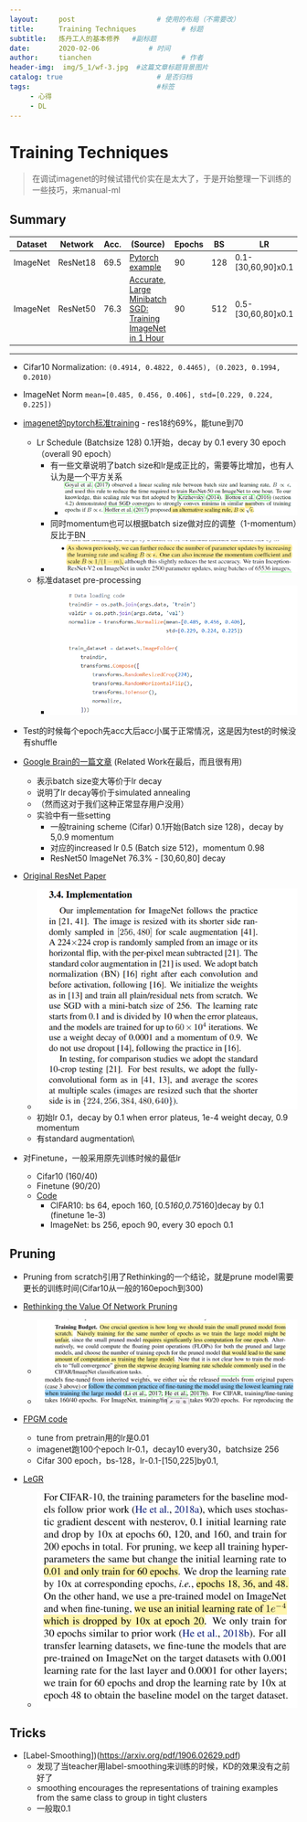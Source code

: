 ```yaml
---
layout:     post                    # 使用的布局（不需要改）
title:      Training Techniques           # 标题 
subtitle:   炼丹工人的基本修养   #副标题
date:       2020-02-06            # 时间
author:     tianchen                      # 作者
header-img:  img/5_1/wf-3.jpg  #这篇文章标题背景图片  
catalog: true                       # 是否归档
tags:                               #标签
     - 心得
     - DL
---
```


# Training Techniques

> 在调试imagenet的时候试错代价实在是太大了，于是开始整理一下训练的一些技巧，来manual-ml

## Summary

|Dataset|Network|Acc.|(Source)|Epochs|BS|LR|Additional|
|--|--|--|--|--|--|--|--|
|ImageNet|ResNet18|69.5|[Pytorch example](https://github.com/pytorch/examples/blob/master/imagenet/main.py)|90|128|0.1-[30,60,90]x0.1| / |
|ImageNet|ResNet50|76.3|[Accurate, Large Minibatch SGD: Training ImageNet in 1 Hour](https://arxiv.org/abs/1706.02677)|90|512|0.5-[30,60,80]x0.1| / |




---

* Cifar10 Normalization: ```(0.4914, 0.4822, 0.4465), (0.2023, 0.1994, 0.2010)```
* ImageNet Norm ```mean=[0.485, 0.456, 0.406], std=[0.229, 0.224, 0.225])```

* [imagenet的pytorch标准training](https://github.com/pytorch/examples/blob/master/imagenet/main.py) - res18约69%，能tune到70
  * Lr Schedule (Batchsize 128) 0.1开始，decay by 0.1 every 30 epoch （overall 90 epoch）
    * 有一些文章说明了batch size和lr是成正比的，需要等比增加，也有人认为是一个平方关系
      * ![](https://github.com/A-suozhang/MyPicBed/raw/master/img/20200211135930.png)
    * 同时momentum也可以根据batch size做对应的调整（1-momentum）反比于BN
    * ![](https://github.com/A-suozhang/MyPicBed/raw/master/img/20200211125206.png)
  * 标准dataset pre-processing
    * ![](https://github.com/A-suozhang/MyPicBed/raw/master/img/20200211135050.png)
* Test的时候每个epoch先acc大后acc小属于正常情况，这是因为test的时候没有shuffle

* [Google Brain的一篇文章](https://openreview.net/pdf?id=B1Yy1BxCZ) (Related Work在最后，而且很有用)
  * 表示batch size变大等价于lr decay
  * 说明了lr decay等价于simulated annealing
  * （然而这对于我们这种正常显存用户没用）
  * 实验中有一些setting
    * 一般training scheme (Cifar) 0.1开始(Batch size 128)，decay by 5,0.9 momentum
    * 对应的increased lr 0.5 (Batch size 512)，momentum 0.98
    * ResNet50 ImageNet 76.3% - [30,60,80] decay

* [Original ResNet Paper](https://arxiv.org/pdf/1512.03385.pdf)
  * ![](https://github.com/A-suozhang/MyPicBed/raw/master/img/20200211141302.png)
  * 初始lr 0.1，decay by 0.1 when error plateus, 1e-4 weight decay, 0.9 momentum
  * 有standard augmentation\

* 对Finetune，一般采用原先训练时候的最低lr
  * Cifar10 (160/40)
  * Finetune (90/20)
  * [Code](https://github.com/Eric-mingjie/rethinking-network-pruning/blob/master/cifar/l1-norm-pruning/main_E.py)
    * CIFAR10: bs 64, epoch 160, [0.5*160,0.75*160]decay by 0.1 (finetune 1e-3)
    * ImageNet: bs 256, epoch 90, every 30 epoch 0.1


## Pruning 

* Pruning from scratch引用了Rethinking的一个结论，就是prune model需要更长的训练时间(Cifar10从一般的160epoch到300)

* [Rethinking the Value Of Network Pruning](https://arxiv.org/pdf/1810.05270.pdf)
  * ![](https://github.com/A-suozhang/MyPicBed/raw/master/img/20200211151322.png)
  * ![](https://github.com/A-suozhang/MyPicBed/raw/master/img/20200211151541.png)

* [FPGM code](https://github.com/he-y/filter-pruning-geometric-median)
  * tune from pretrain用的lr是0.01
  * imagenet跑100个epoch lr-0.1，decay10 every30，batchsize 256
  * Cifar 300 epoch，bs-128，lr-0.1-[150,225]by0.1,

* [LeGR]()
  * ![](https://github.com/A-suozhang/MyPicBed/raw/master/img/20200213141659.png)


## Tricks

* [Label-Smoothing])(https://arxiv.org/pdf/1906.02629.pdf)
  * 发现了当teacher用label-smoothing来训练的时候，KD的效果没有之前好了
  * smoothing encourages the representations of training examples from the same class to group in tight clusters
  * 一般取0.1

